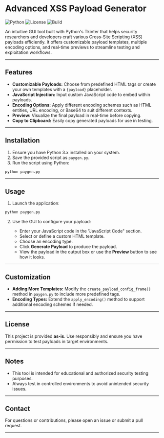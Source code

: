 # Advanced XSS Payload Generator

![Python](https://img.shields.io/badge/Python-3.8%2B-blue)
![License](https://img.shields.io/github/license/TheOSuite/paygen)
![Build](https://img.shields.io/badge/Build-Passing-brightgreen)

An intuitive GUI tool built with Python's Tkinter that helps security researchers and developers craft various Cross-Site Scripting (XSS) payloads efficiently. It offers customizable payload templates, multiple encoding options, and real-time previews to streamline testing and exploitation workflows.

---

## Features

- **Customizable Payloads:** Choose from predefined HTML tags or create your own templates with a `{payload}` placeholder.
- **JavaScript Injection:** Input custom JavaScript code to embed within payloads.
- **Encoding Options:** Apply different encoding schemes such as HTML entities, URL encoding, or Base64 to suit different contexts.
- **Preview:** Visualize the final payload in real-time before copying.
- **Copy to Clipboard:** Easily copy generated payloads for use in testing.

---

## Installation

1. Ensure you have Python 3.x installed on your system.
2. Save the provided script as `paygen.py`.
3. Run the script using Python:

```bash
python paygen.py
```

---

## Usage

1. Launch the application:

```bash
python paygen.py
```

2. Use the GUI to configure your payload:

   - Enter your JavaScript code in the "JavaScript Code" section.
   - Select or define a custom HTML template.
   - Choose an encoding type.
   - Click **Generate Payload** to produce the payload.
   - View the payload in the output box or use the **Preview** button to see how it looks.

---

## Customization

- **Adding More Templates:** Modify the `create_payload_config_frame()` method in `paygen.py` to include more predefined tags.
- **Encoding Types:** Extend the `apply_encoding()` method to support additional encoding schemes if needed.

---

## License

This project is provided **as-is**. Use responsibly and ensure you have permission to test payloads in target environments.

---

## Notes

- This tool is intended for educational and authorized security testing purposes.
- Always test in controlled environments to avoid unintended security issues.

---

## Contact

For questions or contributions, please open an issue or submit a pull request.

---
